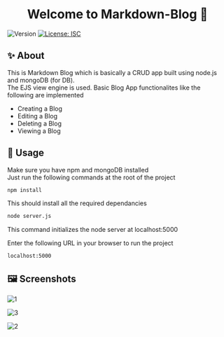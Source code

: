 <h1 align="center">Welcome to Markdown-Blog 👋</h1>
<p>
  <img alt="Version" src="https://img.shields.io/badge/version-1.0.0-blue.svg?cacheSeconds=2592000" />
  <a href="#" target="_blank">
    <img alt="License: ISC" src="https://img.shields.io/badge/License-ISC-yellow.svg" />
  </a>
</p>

## ✨ About

<p> This is Markdown Blog which is basically a CRUD app built using node.js and mongoDB (for DB).<br>
  The EJS view engine is used. Basic Blog App functionalites like the following are implemented
<ul>
  <li>Creating a Blog</li>
  <li>Editing a Blog</li>
  <li>Deleting a Blog</li>
  <li>Viewing a Blog</li>
</ul>
</p>

## 🚀 Usage

<p>Make sure you have npm and mongoDB installed<br>
Just run the following commands at the root of the project</p>

```sh
npm install

```
<p>This should install all the required dependancies</p>

```sh
node server.js

```
<p>This command initializes the node server at localhost:5000</p>
<p>Enter the following URL in your browser to run the project </p>

```sh
localhost:5000

```

## 🖼 Screenshots

![1](https://user-images.githubusercontent.com/66957744/127853342-89a8eea4-c4b8-4c28-8a2e-86f2f7270765.jpg)

![3](https://user-images.githubusercontent.com/66957744/127853378-5fdd24dd-6e20-41fc-b13a-a1fe7a0d6788.jpg)

![2](https://user-images.githubusercontent.com/66957744/127853365-babe78c8-e313-42ff-9e27-f82360af5ce0.jpg)

